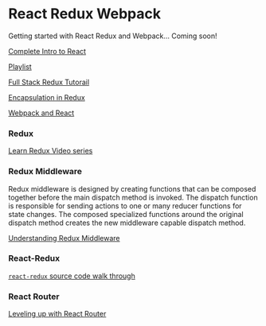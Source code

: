 # React Redux Webpack
Getting started with React Redux and Webpack... Coming soon!

[Complete Intro to React](https://btholt.github.io/complete-intro-to-react/)

[Playlist](https://www.youtube.com/playlist?list=PLQDnxXqV213JJFtDaG0aE9vqvp6Wm7nBg)

[Full Stack Redux Tutorail](http://teropa.info/blog/2015/09/10/full-stack-redux-tutorial.html)

[Encapsulation in Redux](http://blog.javascripting.com/2016/02/02/encapsulation-in-redux/)

[Webpack and React](http://survivejs.com/webpack_react/introduction/)

### Redux

[Learn Redux Video series](https://learnredux.com/)

###  Redux Middleware

Redux middleware is designed by creating functions that can be composed together before the main dispatch method is invoked. The dispatch function is responsible for sending actions to one or many reducer functions for state changes. The composed specialized functions around the original dispatch method creates the new middleware capable dispatch method.

[Understanding Redux Middleware](https://medium.com/@meagle/understanding-87566abcfb7a#.yrivjv7ma)

### React-Redux

[`react-redux` source code walk through](https://www.youtube.com/watch?v=VJ38wSFbM3A)

### React Router

[Leveling up with React Router](https://css-tricks.com/learning-react-router/)
